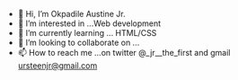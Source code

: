 - 👋 Hi, I’m Okpadile Austine Jr.
- 👀 I’m interested in ...Web development
- 🌱 I’m currently learning ... HTML/CSS
- 💞️ I’m looking to collaborate on ...
- 📫 How to reach me ...on twitter @_jr__the_first and gmail ursteenjr@gmail.com

<!---
jrthefirst/jrthefirst is a ✨ special ✨ repository because its `README.md` (this file) appears on your GitHub profile.
You can click the Preview link to take a look at your changes.
--->
